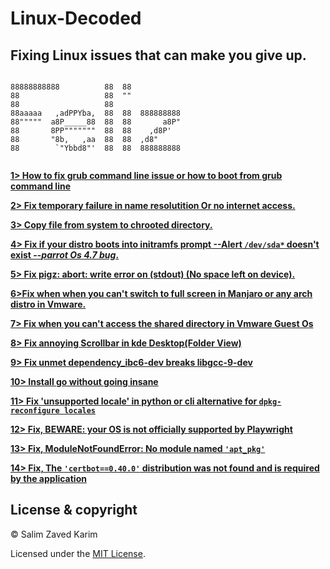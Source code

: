 # Linux-Decoded 
## Fixing Linux issues that can make you give up.

```ascii
                                        
88888888888          88  88             
88                   88  ""             
88                   88                 
88aaaaa   ,adPPYba,  88  88  888888888  
88"""""  a8P_____88  88  88       a8P"  
88       8PP"""""""  88  88    ,d8P'    
88       "8b,   ,aa  88  88  ,d8"       
88        `"Ybbd8"'  88  88  888888888  
 
 ```
 
                                        


**[1> How to fix grub command line issue or how to boot from grub command line](Fix%20if%20your%20linux%20distro%20boots%20into%20grub%20command%20line%20or%20how%20to%20boot%20from%20grub%20cmd%20line.md)**

**[2> Fix temporary failure in name resolutition Or no internet access.](Fix%20temporary%20failure%20in%20name%20resolution.md)**

**[3> Copy file from system to chrooted directory.](copy%20a%20file%20from%20system%20to%20chroot%20directory.MD)**

**[4> Fix if your distro boots into initramfs prompt --Alert `/dev/sda*` doesn't exist --*parrot Os 4.7 bug*.](Fix%20if%20system%20boots%20into%20initramfs%20prompt.MD)**

**[5> Fix pigz: abort: write error on (stdout) (No space left on device).](Fix%20mkinitramfs%20failure%20cpio%20141%20pigz%2028.md)**

**[6>Fix when when you can't switch to full screen in Manjaro or any arch distro in Vmware.](Fix%20Resolution%20Issue%20on%20Manjaro(Vmware%20Guest).Md)**

**[7> Fix when you can't access the shared directory in Vmware Guest Os](fix%20no%20shared%20directory%20in%20vmware%20guest%20Os(linux%2Cmac).md)**

**[8> Fix annoying Scrollbar in kde Desktop(Folder View)](Fix%20Scrollbar%20in%20Kde%20Desktop(Folder%20View).md)**

**[9> Fix unmet dependency_ibc6-dev breaks libgcc-9-dev](Fix%20libc6-dev%20Breaks%20libgcc-9-dev%20%3C%209.3.0-5%20but%209.2.1-8%20is%20to%20be%20installed.md)**

**[10> Install go without going insane](How%20to%20install%20go%20without%20going%20insane.md)**

**[11> Fix 'unsupported locale' in python or cli alternative for `dpkg-reconfigure locales`](Fix%20%27unsupported%20locale%20setting%27%20in%20python%20or%20how%20to%20reconfigure%20your%20locale%20in%20linux.md)**

**[12> Fix, BEWARE: your OS is not officially supported by Playwright](Fix%2C%20%27BEWARE%3A%20your%20OS%20is%20not%20officially%20supported%20by%20Playwright%27.md)**

**[13> Fix, ModuleNotFoundError: No module named `'apt_pkg'`](Fix%20ModuleNotFoundError%3A%20No%20module%20named%20%27apt_pkg%27.md)**

**[14> Fix, The `'certbot==0.40.0'` distribution was not found and is required by the application](The%20%27certbot%3D%3D0.40.0%27%20distribution%20was%20not%20found%20and%20is%20required%20by%20the%20application.md)**

## License & copyright
 
© Salim Zaved Karim
 
Licensed under the [MIT License](LICENSE).




